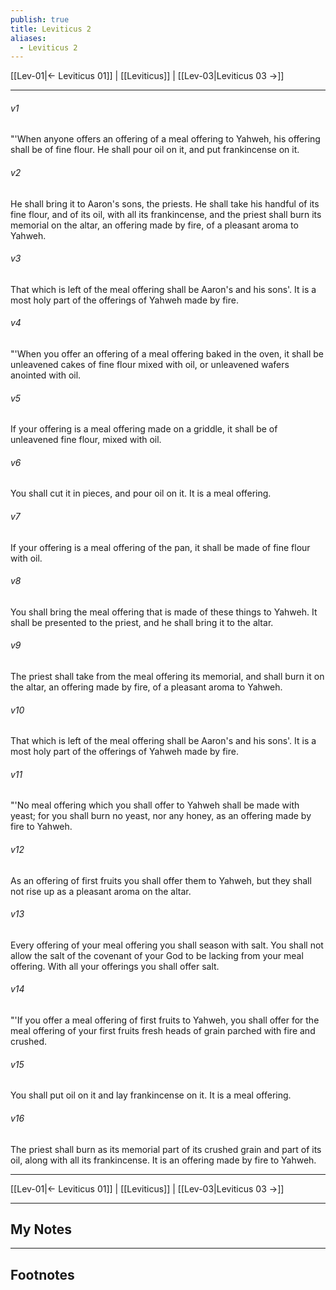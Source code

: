 ```yaml
---
publish: true
title: Leviticus 2
aliases:
  - Leviticus 2
---
```


[[Lev-01|← Leviticus 01]] | [[Leviticus]] | [[Lev-03|Leviticus 03 →]]
***



###### v1 
"'When anyone offers an offering of a meal offering to Yahweh, his offering shall be of fine flour. He shall pour oil on it, and put frankincense on it. 

###### v2 
He shall bring it to Aaron's sons, the priests. He shall take his handful of its fine flour, and of its oil, with all its frankincense, and the priest shall burn its memorial on the altar, an offering made by fire, of a pleasant aroma to Yahweh. 

###### v3 
That which is left of the meal offering shall be Aaron's and his sons'. It is a most holy part of the offerings of Yahweh made by fire. 

###### v4 
"'When you offer an offering of a meal offering baked in the oven, it shall be unleavened cakes of fine flour mixed with oil, or unleavened wafers anointed with oil. 

###### v5 
If your offering is a meal offering made on a griddle, it shall be of unleavened fine flour, mixed with oil. 

###### v6 
You shall cut it in pieces, and pour oil on it. It is a meal offering. 

###### v7 
If your offering is a meal offering of the pan, it shall be made of fine flour with oil. 

###### v8 
You shall bring the meal offering that is made of these things to Yahweh. It shall be presented to the priest, and he shall bring it to the altar. 

###### v9 
The priest shall take from the meal offering its memorial, and shall burn it on the altar, an offering made by fire, of a pleasant aroma to Yahweh. 

###### v10 
That which is left of the meal offering shall be Aaron's and his sons'. It is a most holy part of the offerings of Yahweh made by fire. 

###### v11 
"'No meal offering which you shall offer to Yahweh shall be made with yeast; for you shall burn no yeast, nor any honey, as an offering made by fire to Yahweh. 

###### v12 
As an offering of first fruits you shall offer them to Yahweh, but they shall not rise up as a pleasant aroma on the altar. 

###### v13 
Every offering of your meal offering you shall season with salt. You shall not allow the salt of the covenant of your God to be lacking from your meal offering. With all your offerings you shall offer salt. 

###### v14 
"'If you offer a meal offering of first fruits to Yahweh, you shall offer for the meal offering of your first fruits fresh heads of grain parched with fire and crushed. 

###### v15 
You shall put oil on it and lay frankincense on it. It is a meal offering. 

###### v16 
The priest shall burn as its memorial part of its crushed grain and part of its oil, along with all its frankincense. It is an offering made by fire to Yahweh.

***
[[Lev-01|← Leviticus 01]] | [[Leviticus]] | [[Lev-03|Leviticus 03 →]]

---
## My Notes

---
## Footnotes